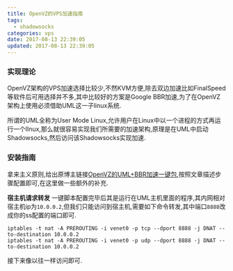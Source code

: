 ```yaml
---
title: OpenVZ的VPS加速指南
tags:
  - shadowsocks    
categories: vps
date: 2017-08-13 22:39:05
updated: 2017-08-13 22:39:05
---
```

### 实现理论
OpenVZ架构的VPS加速选择比较少,不然KVM方便,除去双边加速比如FinalSpeed等软件后可用选择并不多,其中比较好的方案是Google BBR加速,为了在OpenVZ架构上使用必须借助UML这一子linux系统.

所谓的UML全称为User Mode Linux,允许用户在Linux中以一个进程的方式再运行一个lInux,那么就很容易实现我们所需要的加速架构,原理是在UML中启动Shadowsocks,然后访问该Shadowsocks实现加速.

### 安装指南
拿来主义原则,给出原博主链接[OpenVZ的UML+BBR加速一键包](https://www.91yun.co/archives/5345),按照文章描述步骤配置即可,在这里做一些额外的补充.

**宿主机请求转发**
一键脚本配置完毕后其是运行在UML主机里面的程序,其内网相对宿主机ip为`10.0.0.2`,但我们只能访问到宿主机,需要如下命令转发,其中端口`8888`改成你的ss配置的端口即可.

```
iptables -t nat -A PREROUTING -i venet0 -p tcp --dport 8888 -j DNAT --to-destination 10.0.0.2
iptables -t nat -A PREROUTING -i venet0 -p udp --dport 8888 -j DNAT --to-destination 10.0.0.2
```

接下来像以往一样访问即可.

